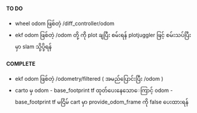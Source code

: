 #### TO DO
- wheel odom ဖြစ်တဲ့ /diff_controller/odom
- ekf odom ဖြစ်တဲ့ /odom
တို့ ကို plot ချပြီး စမ်းရန် plotjuggler ဖြင့် စမ်းသပ်ပြီးမှာ slam သို့ပို့ရန်






#### COMPLETE
- ekf odom ဖြစ်တဲ့ /odometry/filtered ( အမည်ပြောင်းပြီး /odom ) 
- carto မှ odom - base_footprint tf ထုတ်ပေးနေသောေကြာင့်  odom - base_footprint tf မငြိမ် cart မှာ     provide_odom_frame ကို false ပေးထားရန်

